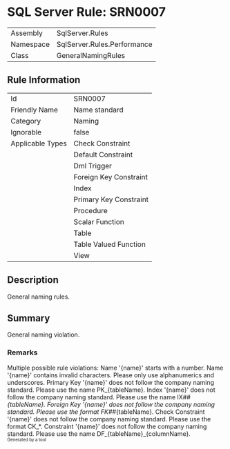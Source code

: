 ﻿# SQL Server Rule: SRN0007
  
|    |    |
|----|----|
| Assembly | SqlServer.Rules |
| Namespace | SqlServer.Rules.Performance |
| Class | GeneralNamingRules |
  
## Rule Information
  
|    |    |
|----|----|
| Id | SRN0007 |
| Friendly Name | Name standard |
| Category | Naming |
| Ignorable | false |
| Applicable Types | Check Constraint  |
|   | Default Constraint |
|   | Dml Trigger |
|   | Foreign Key Constraint |
|   | Index |
|   | Primary Key Constraint |
|   | Procedure |
|   | Scalar Function |
|   | Table |
|   | Table Valued Function |
|   | View |
  
## Description
  
General naming rules.
  
## Summary
  
General naming violation.
  
### Remarks
  
Multiple possible rule violations:
  <list type="bullet">
    <item> Name '{name}' starts with a number. </item>
    <item> Name '{name}' contains invalid characters. Please only use alphanumerics and underscores. </item>
    <item> Primary Key '{name}' does not follow the company naming standard. Please use the name PK_{tableName}. </item>
    <item> Index '{name}' does not follow the company naming standard. Please use the name IX##_{tableName}. </item>
    <item> Foreign Key '{name}' does not follow the company naming standard. Please use the format FK##_{tableName}. </item>
    <item> Check Constraint '{name}' does not follow the company naming standard. Please use the format CK_*. </item>
    <item> Constraint '{name}' does not follow the company naming standard. Please use the name DF_{tableName}_{columnName}. </item>
  </list>  
<sub><sup>Generated by a tool</sup></sub>
